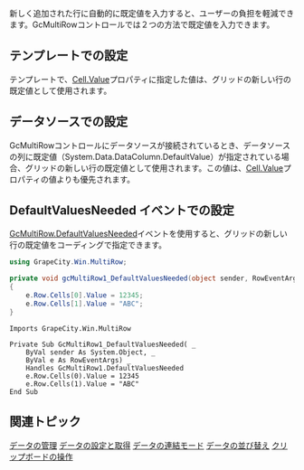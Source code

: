 新しく追加された行に自動的に既定値を入力すると、ユーザーの負担を軽減できます。GcMultiRowコントロールでは２つの方法で既定値を入力できます。

## テンプレートでの設定

テンプレートで、[Cell.Value](gcdocsite__documentlink?toc-item-id=bf06962f-f1e4-4a56-86b0-d66989468cc4)プロパティに指定した値は、グリッドの新しい行の既定値として使用されます。

## データソースでの設定

GcMultiRowコントロールにデータソースが接続されているとき、データソースの列に既定値（System.Data.DataColumn.DefaultValue）が指定されている場合、グリッドの新しい行の既定値として使用されます。この値は、[Cell.Value](gcdocsite__documentlink?toc-item-id=bf06962f-f1e4-4a56-86b0-d66989468cc4)プロパティの値よりも優先されます。

## DefaultValuesNeeded イベントでの設定

[GcMultiRow.DefaultValuesNeeded](gcdocsite__documentlink?toc-item-id=c7752782-9a39-47dc-bbe5-e7efa7b8566e)イベントを使用すると、グリッドの新しい行の既定値をコーディングで指定できます。
```csharp
using GrapeCity.Win.MultiRow;

private void gcMultiRow1_DefaultValuesNeeded(object sender, RowEventArgs e)
{
    e.Row.Cells[0].Value = 12345;
    e.Row.Cells[1].Value = "ABC"; 
}
```

```vbnet
Imports GrapeCity.Win.MultiRow

Private Sub GcMultiRow1_DefaultValuesNeeded( _
    ByVal sender As System.Object, _
    ByVal e As RowEventArgs) _
    Handles GcMultiRow1.DefaultValuesNeeded
    e.Row.Cells(0).Value = 12345
    e.Row.Cells(1).Value = "ABC"
End Sub
```

## 関連トピック

[データの管理](gcdocsite__documentlink?toc-item-id=c96288bd-334e-4b75-8bfc-43dc6af17e13)
[データの設定と取得](gcdocsite__documentlink?toc-item-id=a11001f1-e97b-4d87-98a5-66b8e222b3b1)
[データの連結モード](gcdocsite__documentlink?toc-item-id=9375cf8f-f355-41a8-a024-581534a3946e)
[データの並び替え](gcdocsite__documentlink?toc-item-id=2948cccd-4555-4304-b2de-0322638669c9)
[クリップボードの操作](gcdocsite__documentlink?toc-item-id=c7f1257c-84eb-494a-ad04-3506e5b696a9)